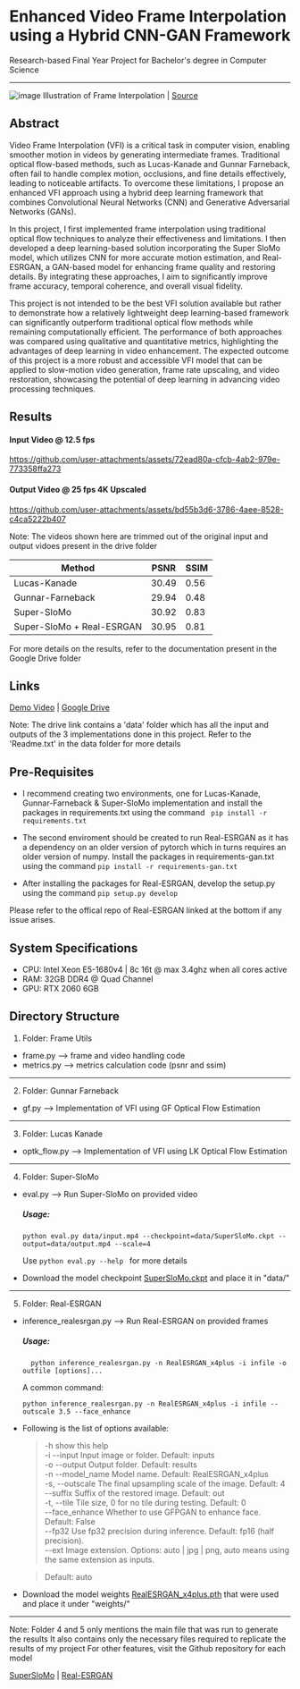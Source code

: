 # Enhanced Video Frame Interpolation using a Hybrid CNN-GAN Framework

Research-based Final Year Project for Bachelor's degree in Computer Science

------------------------------------------------------------------------------------------------------------

![image](https://github.com/user-attachments/assets/257740a8-4d30-453e-bf06-3e7f1d287de0)
Illustration of Frame Interpolation | [Source](https://commons.wikimedia.org/wiki/File:Motion_interpolation_example.jpg)

## Abstract

Video Frame Interpolation (VFI) is a critical task in computer vision, enabling smoother motion in videos by generating intermediate frames. Traditional optical flow-based methods, such as Lucas-Kanade and Gunnar Farneback, often fail to handle complex motion, occlusions, and fine details effectively, leading to noticeable artifacts. To overcome these limitations, I propose an enhanced VFI approach using a hybrid deep learning framework that combines Convolutional Neural Networks (CNN) and Generative Adversarial Networks (GANs).

In this project, I first implemented frame interpolation using traditional optical flow techniques to analyze their effectiveness and limitations. I then developed a deep learning-based solution incorporating the Super SloMo model, which utilizes CNN for more accurate motion estimation, and Real-ESRGAN, a GAN-based model for enhancing frame quality and restoring details. By integrating these approaches, I aim to significantly improve frame accuracy, temporal coherence, and overall visual fidelity.

This project is not intended to be the best VFI solution available but rather to demonstrate how a relatively lightweight deep learning-based framework can significantly outperform traditional optical flow methods while remaining computationally efficient. The performance of both approaches was compared using qualitative and quantitative metrics, highlighting the advantages of deep learning in video enhancement. The expected outcome of this project is a more robust and accessible VFI model that can be applied to slow-motion video generation, frame rate upscaling, and video restoration, showcasing the potential of deep learning in advancing video processing techniques.

## Results

#### Input Video @ 12.5 fps

https://github.com/user-attachments/assets/72ead80a-cfcb-4ab2-979e-773358ffa273


#### Output Video @ 25 fps 4K Upscaled

https://github.com/user-attachments/assets/bd55b3d6-3786-4aee-8528-c4ca5222b407


Note: The videos shown here are trimmed out of the original input and output vidoes present in the drive folder


| Method                     | PSNR   | SSIM  |
| -------------------------- | ------ | ----- |
| Lucas-Kanade               | 30.49  | 0.56  |
| Gunnar-Farneback           | 29.94  | 0.48  |
| Super-SloMo                | 30.92  | 0.83  |
| Super-SloMo + Real-ESRGAN  | 30.95  | 0.81  |

For more details on the results, refer to the documentation present in the Google Drive folder

## Links

[Demo Video](https://www.youtube.com/watch?v=W2cAjZULx2U) | [Google Drive](https://drive.google.com/drive/folders/1CQSXuuCh6Pmf6hjtWDWnntrJCrHuCaUr?usp=sharing)  

Note: The drive link contains a 'data' folder which has all the input and outputs of the 3 implementations done in this project. Refer to the 'Readme.txt' in the data folder for more details

## Pre-Requisites

- I recommend creating two environments, one for Lucas-Kanade, Gunnar-Farneback & Super-SloMo implementation and install the packages in requirements.txt using the command
   ``` pip install -r requirements.txt```

- The second enviroment should be created to run Real-ESRGAN as it has a dependency on an older version of pytorch which in turns requires an older version of numpy. Install the packages in requirements-gan.txt using the command 
   ``` pip install -r requirements-gan.txt ```

- After installing the packages for Real-ESRGAN, develop the setup.py using the command
   ``` pip setup.py develop ```

Please refer to the offical repo of Real-ESRGAN linked at the bottom if any issue arises.

## System Specifications

- CPU: Intel Xeon E5-1680v4 | 8c 16t @ max 3.4ghz when all cores active
- RAM: 32GB DDR4 @ Quad Channel
- GPU: RTX 2060 6GB

## Directory Structure

1) Folder: Frame Utils

- frame.py --> frame and video handling code
- metrics.py --> metrics calculation code (psnr and ssim)
---------------------------------------------------------------------------------------------------------------

2) Folder: Gunnar Farneback

- gf.py --> Implementation of VFI using GF Optical Flow Estimation
---------------------------------------------------------------------------------------------------------------

3) Folder: Lucas Kanade

- optk_flow.py --> Implementation of VFI using LK Optical Flow Estimation
---------------------------------------------------------------------------------------------------------------

4) Folder: Super-SloMo

- eval.py --> Run Super-SloMo on provided video

   ##### Usage:

  ``` python eval.py data/input.mp4 --checkpoint=data/SuperSloMo.ckpt --output=data/output.mp4 --scale=4 ```

  Use ```python eval.py --help ``` for more details

- Download the model checkpoint [SuperSloMo.ckpt](https://drive.google.com/file/d/1IvobLDbRiBgZr3ryCRrWL8xDbMZ-KnpF/view) and place it in "data/"
---------------------------------------------------------------------------------------------------------------

5) Folder: Real-ESRGAN

- inference_realesrgan.py --> Run Real-ESRGAN on provided frames

   ##### Usage: 

        python inference_realesrgan.py -n RealESRGAN_x4plus -i infile -o outfile [options]...

   A common command: 

     ```python inference_realesrgan.py -n RealESRGAN_x4plus -i infile --outscale 3.5 --face_enhance ```

- Following is the list of options available:

   >  -h                   show this help <br/>
   >  -i --input           Input image or folder. Default: inputs <br/>
   >  -o --output          Output folder. Default: results <br/>
   >  -n --model_name      Model name. Default: RealESRGAN_x4plus <br/>
   >  -s, --outscale       The final upsampling scale of the image. Default: 4 <br/>
   >  --suffix             Suffix of the restored image. Default: out <br/>
   >  -t, --tile           Tile size, 0 for no tile during testing. Default: 0 <br/>
   >  --face_enhance       Whether to use GFPGAN to enhance face. Default: False <br/>
   >  --fp32               Use fp32 precision during inference. Default: fp16 (half precision). <br/>
   >  --ext                Image extension. Options: auto | jpg | png, auto means using the same extension as inputs.
  
   > Default: auto

- Download the model weights [RealESRGAN_x4plus.pth](https://github.com/xinntao/Real-ESRGAN/releases/download/v0.1.0/RealESRGAN_x4plus.pth) that were used and place it under "weights/"
---------------------------------------------------------------------------------------------------------------

Note: Folder 4 and 5 only mentions the main file that was run to generate the results
      It also contains only the necessary files required to replicate the results of my project
      For other features, visit the Github repository for each model

  [SuperSloMo](https://github.com/avinashpaliwal/Super-SloMo) | 
  [Real-ESRGAN](https://github.com/xinntao/Real-ESRGAN)
